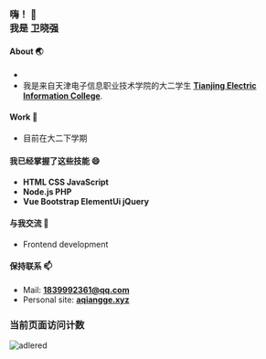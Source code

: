 <h3>
  嗨！ 👋<br>
  我是 卫晓强
</h3>

<!--
- 🔭 I’m currently working on ...
- 🌱 I’m currently learning ...
- 👯 I’m looking to collaborate on ...
- 🤔 I’m looking for help with ...
- 💬 Ask me about ...
- 📫 How to reach me: ...
- 😄 Pronouns: ...
- ⚡ Fun fact: ...
-->

#### About 🌏
- 
- 我是来自天津电子信息职业技术学院的大二学生 **[Tianjing Electric Information College](https://www.tjdz.edu.cn/cs/tjdz/index.html)**.

#### Work 🔭
- 目前在大二下学期

#### 我已经掌握了这些技能 😄
- **HTML CSS JavaScript**
- **Node.js PHP**
- **Vue Bootstrap ElementUi jQuery**

#### 与我交流 💬
- Frontend development

#### 保持联系 📫
- Mail: **1839992361@qq.com**
- Personal site: **[aqiangge.xyz](http://www.aqiangge.xyz:1111)**

### 当前页面访问计数

![adlered](https://count.getloli.com/get/@aqiang)
